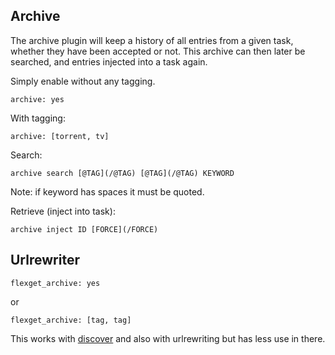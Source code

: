 ## Archive
The archive plugin will keep a history of all entries from a given task, whether they have been accepted or not. This archive can then later be searched, and entries injected into a task again.


Simply enable without any tagging.

```
archive: yes
```

With tagging:

```
archive: [torrent, tv]
```

Search:

```
archive search [@TAG](/@TAG) [@TAG](/@TAG) KEYWORD
```

Note: if keyword has spaces it must be quoted.

Retrieve (inject into task):

```
archive inject ID [FORCE](/FORCE)
```

## Urlrewriter
```
flexget_archive: yes
```

or

```
flexget_archive: [tag, tag]
```

This works with [discover](/Plugins/discover) and also with urlrewriting but has less use in there.